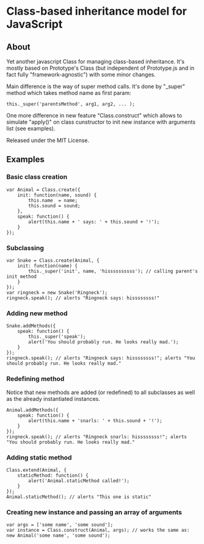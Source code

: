 # Class-based inheritance model for JavaScript

## About

Yet another javascript Class for managing class-based inheritance. 
It's mostly based on Prototype's Class (but independent of Prototype.js and in fact fully "framework-agnostic") with some minor changes.

Main difference is the way of super method calls. It's done by "_super" method which takes method name as first param:

    this._super('parentsMethod', arg1, arg2, ... );

One more difference in new feature "Class.construct" which allows to simulate "apply()"
on class cunstructor to init new instance with arguments list (see examples).

Released under the MIT License.

## Examples

### Basic class creation

    var Animal = Class.create({
        init: function(name, sound) {
            this.name  = name;
            this.sound = sound;
        },
        speak: function() {
            alert(this.name + ' says: ' + this.sound + '!');
        }
    });

### Subclassing

    var Snake = Class.create(Animal, {
        init: function(name) {
            this._super('init', name, 'hissssssssss'); // calling parent's init method
        }
    });
    var ringneck = new Snake('Ringneck');
    ringneck.speak(); // alerts "Ringneck says: hissssssss!"

### Adding new method

    Snake.addMethods({
        speak: function() {
            this._super('speak');
            alert('You should probably run. He looks really mad.');
        }
    });
    ringneck.speak(); // alerts "Ringneck says: hissssssss!"; alerts "You should probably run. He looks really mad."

### Redefining method

Notice that new methods are added (or redefined) to all subclasses as well as the already instantiated instances.

    Animal.addMethods({
        speak: function() {
            alert(this.name + 'snarls: ' + this.sound + '!');
        }
    });
    ringneck.speak(); // alerts "Ringneck snarls: hissssssss!"; alerts "You should probably run. He looks really mad."

### Adding static method

    Class.extend(Animal, {
        staticMethod: function() {
            alert('Animal.staticMethod called!');
        }
    });
    Animal.staticMethod(); // alerts "This one is static"

### Creating new instance and passing an array of arguments

    var args = ['some name', 'some sound'];
    var instance = Class.construct(Animal, args); // works the same as: new Animal('some name', 'some sound');
